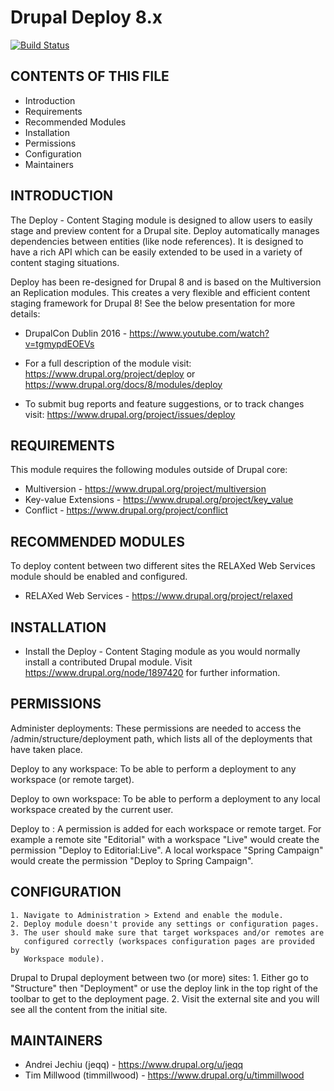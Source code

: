 Drupal Deploy 8.x
=================

[![Build Status](https://travis-ci.org/dickolsson/drupal-deploy.svg?branch=8.x-1.x)](https://travis-ci.org/dickolsson/drupal-deploy)


CONTENTS OF THIS FILE
---------------------

 * Introduction
 * Requirements
 * Recommended Modules
 * Installation
 * Permissions
 * Configuration
 * Maintainers


INTRODUCTION
------------

The Deploy - Content Staging module  is designed to allow users to easily stage
and preview content for a Drupal site. Deploy automatically manages dependencies
between entities (like node references). It is designed to have a rich API which
can be easily extended to be used in a variety of content staging situations.

Deploy has been re-designed for Drupal 8 and is based on the Multiversion an
Replication modules. This creates a very flexible and efficient content staging
framework for Drupal 8! See the below presentation for more details:

 * DrupalCon Dublin 2016 - https://www.youtube.com/watch?v=tgmypdEOEVs

 * For a full description of the module visit:
   https://www.drupal.org/project/deploy
   or
   https://www.drupal.org/docs/8/modules/deploy

 * To submit bug reports and feature suggestions, or to track changes visit:
   https://www.drupal.org/project/issues/deploy


REQUIREMENTS
------------

This module requires the following modules outside of Drupal core:

 * Multiversion - https://www.drupal.org/project/multiversion
 * Key-value Extensions - https://www.drupal.org/project/key_value
 * Conflict - https://www.drupal.org/project/conflict


RECOMMENDED MODULES
-------------------

To deploy content between two different sites the RELAXed Web Services module
should be enabled and configured.

 * RELAXed Web Services - https://www.drupal.org/project/relaxed

INSTALLATION
------------

 * Install the Deploy - Content Staging module as you would normally install a
   contributed Drupal module. Visit https://www.drupal.org/node/1897420 for
   further information.


PERMISSIONS
-----------

Administer deployments:
These permissions are needed to access the /admin/structure/deployment path,
which lists all of the deployments that have taken place.

Deploy to any workspace:
To be able to perform a deployment to any workspace (or remote target).

Deploy to own workspace:
To be able to perform a deployment to any local workspace created by the current
user.

Deploy to <workspace>:
A permission is added for each workspace or remote target. For example a remote
site "Editorial" with a workspace "Live" would create the permission "Deploy to
Editorial:Live". A local workspace "Spring Campaign" would create the permission
"Deploy to Spring Campaign".


CONFIGURATION
-------------

    1. Navigate to Administration > Extend and enable the module.
    2. Deploy module doesn't provide any settings or configuration pages.
    3. The user should make sure that target workspaces and/or remotes are
       configured correctly (workspaces configuration pages are provided by
       Workspace module).

Drupal to Drupal deployment between two (or more) sites:
    1. Either go to "Structure" then "Deployment" or use the deploy link in the
       top right of the toolbar to get to the deployment page.
    2. Visit the external site and you will see all the content from the initial
       site.


MAINTAINERS
-----------

 * Andrei Jechiu (jeqq) - https://www.drupal.org/u/jeqq
 * Tim Millwood (timmillwood) - https://www.drupal.org/u/timmillwood
